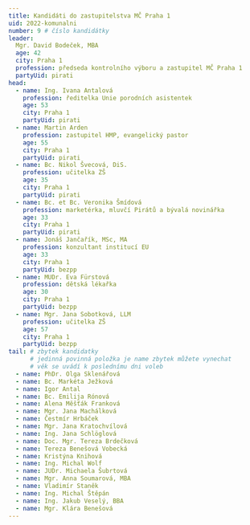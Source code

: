 ```yaml
---
title: Kandidáti do zastupitelstva MČ Praha 1
uid: 2022-komunalni
number: 9 # číslo kandidátky
leader:
  Mgr. David Bodeček, MBA
  age: 42
  city: Praha 1
  profession: předseda kontrolního výboru a zastupitel MČ Praha 1 
  partyUid: pirati
head: 
  - name: Ing. Ivana Antalová
    profession: ředitelka Unie porodních asistentek
    age: 53
    city: Praha 1
    partyUid: pirati
  - name: Martin Arden
    profession: zastupitel HMP, evangelický pastor
    age: 55
    city: Praha 1
    partyUid: pirati
  - name: Bc. Nikol Švecová, DiS.
    profession: učitelka ZŠ
    age: 35
    city: Praha 1
    partyUid: pirati
  - name: Bc. et Bc. Veronika Šmídová
    profession: marketérka, mluvčí Pirátů a bývalá novinářka 
    age: 33
    city: Praha 1
    partyUid: pirati 
  - name: Jonáš Jančařík, MSc, MA
    profession: konzultant institucí EU 
    age: 33
    city: Praha 1
    partyUid: bezpp
  - name: MUDr. Eva Fürstová
    profession: dětská lékařka
    age: 30
    city: Praha 1
    partyUid: bezpp 
  - name: Mgr. Jana Sobotková, LLM
    profession: učitelka ZŠ 
    age: 57
    city: Praha 1
    partyUid: bezpp
tail: # zbytek kandidatky
      # jedinná povinná položka je name zbytek můžete vynechat
      # věk se uvádí k poslednímu dni voleb 
  - name: PhDr. Olga Sklenářová
  - name: Bc. Markéta Ježková
  - name: Igor Antal
  - name: Bc. Emilija Rónová
  - name: Alena Měšťák Franková
  - name: Mgr. Jana Machálková
  - name: Čestmír Hrbáček
  - name: Mgr. Jana Kratochvílová
  - name: Ing. Jana Schlöglová
  - name: Doc. Mgr. Tereza Brdečková
  - name: Tereza Benešová Vobecká
  - name: Kristýna Knihová
  - name: Ing. Michal Wolf
  - name: JUDr. Michaela Šubrtová
  - name: Mgr. Anna Soumarová, MBA
  - name: Vladimír Staněk
  - name: Ing. Michal Štěpán
  - name: Ing. Jakub Veselý, BBA
  - name: Mgr. Klára Benešová
---
```


